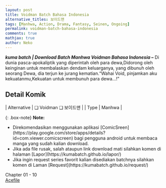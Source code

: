 ```yaml
---
layout: post
title: Voidman Batch Bahasa Indonesia 
alternative_titles: 보이드맨
tags: [Manhwa, Action, Drama, Fantasy, Seinen, Ongoing]
permalink: voidman-batch-bahasa-indonesia
comments: true
mathjax: true
author: Neko
---
```


**<em>kuma batch  | Download Batch Manhwa Voidman Bahasa Indonesia –</em>** Di dunia pasca-apokaliptik yang diperintah oleh para dewa,Didorong oleh keinginan untuk membalaskan dendam keluarganya, yang dibunuh oleh seorang Dewa, dia terjun ke jurang kematian.“Wahai Void, pinjamkan aku kekuatanmu,Kekuatan untuk membunuh para dewa…!”

## Detail Komik

| Alternative | ❑ Voidman  ❑ 보이드맨 |
| Type | Manhwa |

{: .box-note}
**Note:**<br>
<ul>
	<li>Direkomendasikan menggunakan aplikasi [ComicSreen](https://play.google.com/store/apps/details?id=com.viewer.comicscreen) bagi pengguna android untuk membaca manga yang sudah kalian download.</li>
	<li>Jika ada file rusak, salah ataupun link download mati silahkan komen di halaman [Lapor](https://kumabatch.github.io/lapor/)</li>
	<li>Jika ingin request series favorit kalian disediakan batchnya silahkan komen di Laman [Request](https://kumabatch.github.io/request/)</li>
</ul> 

Chapter 01 - 10<br>
<a href="http://ouo.io/qs/OzRuKBTK?s=https://acefile.co/f/106514580/kumabatch-void-man-01-10-pdf" rel="nofollow" target="_blank" title="Acefile">Acefile</a> 
